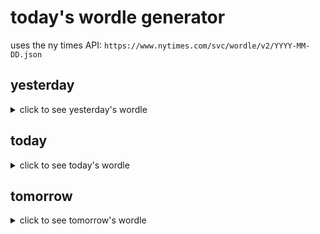 # today's wordle generator

uses the ny times API: `https://www.nytimes.com/svc/wordle/v2/YYYY-MM-DD.json`

## yesterday

<details>
    <summary>click to see yesterday's wordle</summary>

    basin

</details>

## today

<details>
    <summary>click to see today's wordle</summary>

    bravo

</details>

## tomorrow

<details>
    <summary>click to see tomorrow's wordle</summary>

    stark

</details>
